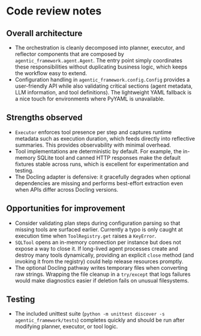 # Code review notes

## Overall architecture
- The orchestration is cleanly decomposed into planner, executor, and reflector
  components that are composed by `agentic_framework.agent.Agent`. The entry
  point simply coordinates these responsibilities without duplicating business
  logic, which keeps the workflow easy to extend.
- Configuration handling in `agentic_framework.config.Config` provides a
  user-friendly API while also validating critical sections (agent metadata,
  LLM information, and tool definitions). The lightweight YAML fallback is a
  nice touch for environments where PyYAML is unavailable.

## Strengths observed
- `Executor` enforces tool presence per step and captures runtime metadata such
  as execution duration, which feeds directly into reflective summaries. This
  provides observability with minimal overhead.
- Tool implementations are deterministic by default. For example, the
  in-memory SQLite tool and canned HTTP responses make the default fixtures
  stable across runs, which is excellent for experimentation and testing.
- The Docling adapter is defensive: it gracefully degrades when optional
  dependencies are missing and performs best-effort extraction even when APIs
  differ across Docling versions.

## Opportunities for improvement
- Consider validating plan steps during configuration parsing so that missing
  tools are surfaced earlier. Currently a typo is only caught at execution time
  when `ToolRegistry.get` raises a `KeyError`.
- `SQLTool` opens an in-memory connection per instance but does not expose a
  way to close it. If long-lived agent processes create and destroy many tools
  dynamically, providing an explicit `close` method (and invoking it from the
  registry) could help release resources promptly.
- The optional Docling pathway writes temporary files when converting raw
  strings. Wrapping the file cleanup in a `try/except` that logs failures would
  make diagnostics easier if deletion fails on unusual filesystems.

## Testing
- The included unittest suite (`python -m unittest discover -s agentic_framework/tests`)
  completes quickly and should be run after modifying planner, executor, or tool
  logic.
